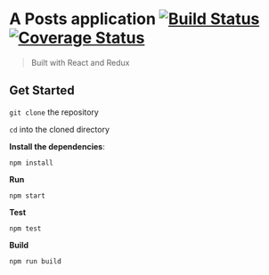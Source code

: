 # A Posts application [![Build Status](https://travis-ci.org/kwood15/posts-redux-app.svg?branch=master)](https://travis-ci.org/kwood15/posts-redux-app) [![Coverage Status](https://coveralls.io/repos/github/kwood15/posts-redux-app/badge.svg?branch=master&&kill_cache=1)](https://coveralls.io/github/kwood15/posts-redux-app?branch=master)
> Built with React and Redux

## Get Started

`git clone` the repository

`cd` into the cloned directory



**Install the dependencies**:
```
npm install
``` 

**Run**
```
npm start
``` 

**Test**
```
npm test
```

**Build**
```
npm run build
``` 

